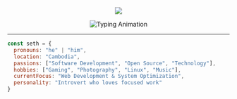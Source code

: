 

<div align="center">
  
  <img src="https://capsule-render.vercel.app/api?type=waving&color=8A2BE2&height=200&section=header&text=Hey,+I'm+Seth!&fontSize=45&fontColor=ffffff&fontAlignY=35" />

  <p>
    <img src="https://readme-typing-svg.demolab.com?font=Fira+Code&size=22&duration=3000&pause=1000&color=8A2BE2&center=true&vCenter=true&width=500&lines=Software+Developer+from+Cambodia;Open+Source+Enthusiast;Tech+Lover+%7C+Code+Dreamer" alt="Typing Animation" />
  </p>

</div>

---

```javascript
const seth = {
  pronouns: "he" | "him",
  location: "Cambodia",
  passions: ["Software Development", "Open Source", "Technology"],
  hobbies: ["Gaming", "Photography", "Linux", "Music"],
  currentFocus: "Web Development & System Optimization",
  personality: "Introvert who loves focused work"
}
